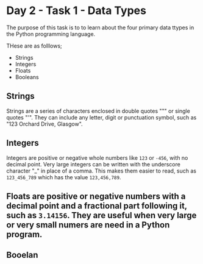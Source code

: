 # Day 2 - Task 1 - Data Types

The purpose of this task is to to learn about the four primary data ttypes in the Python programming language.

THese are as folllows;

-    Strings
-    Integers
-    Floats
-    Booleans

## Strings

Strings are a series of characters enclosed in double quotes "\"" or single quotes "'". They can include any letter, digit or punctuation symbol, such as "123 Orchard Drive, Glasgow".

## Integers

Integers are positive or negative whole numbers like ```123``` or ```-456```, with no decimal point. Very large integers can be written with the underscore character "_" in place of a comma. This makes them easier to read, such as ```123_456_789``` which has the value ```123,456,789```.

## Floats are positive or negative numbers with a decimal point and a fractional part following it, such as ```3.14156```. They are useful when very large or very small numers are need in a Python program.

## Booelan 
